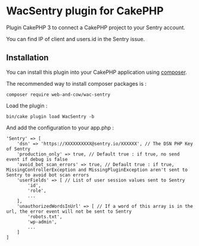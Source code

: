 # WacSentry plugin for CakePHP

Plugin CakePHP 3 to connect a CakePHP project to your Sentry account.

You can find IP of client and users.id in the Sentry issue.

## Installation

You can install this plugin into your CakePHP application using [composer](http://getcomposer.org).

The recommended way to install composer packages is :
```
composer require web-and-cow/wac-sentry
```

Load the plugin :
```
bin/cake plugin load WacSentry -b
```

And add the configuration to your app.php :
```
'Sentry' => [
    'dsn' => 'https://XXXXXXXXXX@sentry.io/XXXXXX', // The DSN PHP Key of Sentry
    'production_only' => true, // Default true : if true, no send event if debug is false
    'avoid_bot_scan_errors' => true, // Default true : if true, MissingControllerException and MissingPluginException aren't sent to Sentry to avoid bot scan errors
    'userFields' => [ // List of user session values sent to Sentry
        'id',
        'role',
        ...
    ],
    'unauthorizedWordsInUrl' => [ // If a word of this array is in the url, the error event will not be sent to Sentry
        'robots.txt',
        'wp-admin',
        ...
    ]
]
```